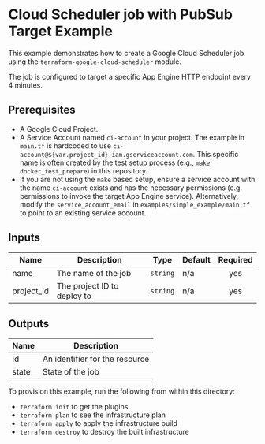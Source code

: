 # Cloud Scheduler job with PubSub Target Example

This example demonstrates how to create a Google Cloud Scheduler job using the `terraform-google-cloud-scheduler` module.

The job is configured to target a specific App Engine HTTP endpoint every 4 minutes.

## Prerequisites

*   A Google Cloud Project.
*   A Service Account named `ci-account` in your project. The example in `main.tf` is hardcoded to use `ci-account@${var.project_id}.iam.gserviceaccount.com`. This specific name is often created by the test setup process (e.g., `make docker_test_prepare`) in this repository.
*   If you are not using the `make` based setup, ensure a service account with the name `ci-account` exists and has the necessary permissions (e.g. permissions to invoke the target App Engine service). Alternatively, modify the `service_account_email` in `examples/simple_example/main.tf` to point to an existing service account.

<!-- BEGINNING OF PRE-COMMIT-TERRAFORM DOCS HOOK -->
## Inputs

| Name | Description | Type | Default | Required |
|------|-------------|------|---------|:--------:|
| name | The name of the job | `string` | n/a | yes |
| project\_id | The project ID to deploy to | `string` | n/a | yes |

## Outputs

| Name | Description |
|------|-------------|
| id | An identifier for the resource |
| state | State of the job |

<!-- END OF PRE-COMMIT-TERRAFORM DOCS HOOK -->

To provision this example, run the following from within this directory:
- `terraform init` to get the plugins
- `terraform plan` to see the infrastructure plan
- `terraform apply` to apply the infrastructure build
- `terraform destroy` to destroy the built infrastructure
